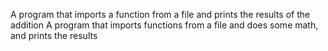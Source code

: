 A program that imports a function from a file and prints the results of the addition
A program that imports functions from a file and does some math, and prints the results
